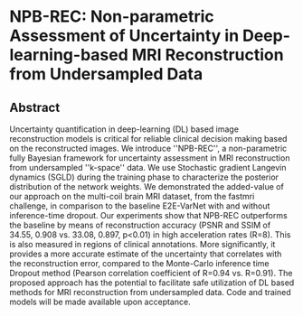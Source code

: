 # NPB-REC: Non-parametric Assessment of Uncertainty in Deep-learning-based MRI Reconstruction from Undersampled Data

## Abstract 

Uncertainty quantification in deep-learning (DL) based image reconstruction models is critical for reliable clinical decision making based on the reconstructed images.
We introduce ''NPB-REC'', a non-parametric fully Bayesian framework for uncertainty assessment in MRI reconstruction from undersampled ''k-space'' data. 
We use Stochastic gradient Langevin dynamics (SGLD) during the training phase to characterize the posterior distribution of the network weights. 
We demonstrated the added-value of our approach on the multi-coil brain MRI dataset, from the fastmri challenge, in comparison to the baseline E2E-VarNet with and without inference-time dropout. Our experiments show that NPB-REC outperforms the baseline by means of reconstruction accuracy (PSNR and SSIM of 34.55, 0.908 vs. 33.08, 0.897, p<0.01) in high acceleration rates (R=8). This is also measured in regions of clinical annotations. More significantly, it provides a more accurate estimate of the uncertainty that correlates with the reconstruction error, compared to the Monte-Carlo inference time Dropout method (Pearson correlation coefficient of R=0.94 vs. R=0.91). The proposed approach has the potential to facilitate safe utilization of DL based methods for MRI reconstruction from undersampled data. Code and trained models will be made available upon acceptance.
